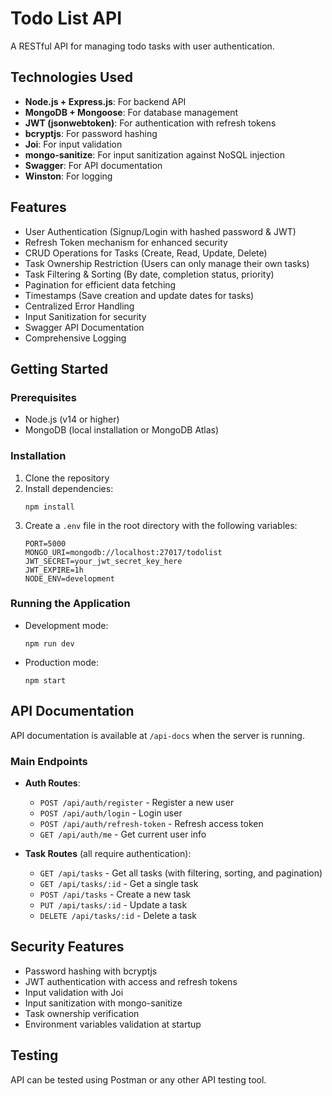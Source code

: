 # Todo List API

A RESTful API for managing todo tasks with user authentication.

## Technologies Used

- **Node.js + Express.js**: For backend API
- **MongoDB + Mongoose**: For database management
- **JWT (jsonwebtoken)**: For authentication with refresh tokens
- **bcryptjs**: For password hashing
- **Joi**: For input validation
- **mongo-sanitize**: For input sanitization against NoSQL injection
- **Swagger**: For API documentation
- **Winston**: For logging

## Features

- User Authentication (Signup/Login with hashed password & JWT)
- Refresh Token mechanism for enhanced security
- CRUD Operations for Tasks (Create, Read, Update, Delete)
- Task Ownership Restriction (Users can only manage their own tasks)
- Task Filtering & Sorting (By date, completion status, priority)
- Pagination for efficient data fetching
- Timestamps (Save creation and update dates for tasks)
- Centralized Error Handling
- Input Sanitization for security
- Swagger API Documentation
- Comprehensive Logging

## Getting Started

### Prerequisites

- Node.js (v14 or higher)
- MongoDB (local installation or MongoDB Atlas)

### Installation

1. Clone the repository
2. Install dependencies:
   ```
   npm install
   ```
3. Create a `.env` file in the root directory with the following variables:
   ```
   PORT=5000
   MONGO_URI=mongodb://localhost:27017/todolist
   JWT_SECRET=your_jwt_secret_key_here
   JWT_EXPIRE=1h
   NODE_ENV=development
   ```

### Running the Application

- Development mode:
  ```
  npm run dev
  ```
- Production mode:
  ```
  npm start
  ```

## API Documentation

API documentation is available at `/api-docs` when the server is running.

### Main Endpoints

- **Auth Routes**:
  - `POST /api/auth/register` - Register a new user
  - `POST /api/auth/login` - Login user
  - `POST /api/auth/refresh-token` - Refresh access token
  - `GET /api/auth/me` - Get current user info

- **Task Routes** (all require authentication):
  - `GET /api/tasks` - Get all tasks (with filtering, sorting, and pagination)
  - `GET /api/tasks/:id` - Get a single task
  - `POST /api/tasks` - Create a new task
  - `PUT /api/tasks/:id` - Update a task
  - `DELETE /api/tasks/:id` - Delete a task

## Security Features

- Password hashing with bcryptjs
- JWT authentication with access and refresh tokens
- Input validation with Joi
- Input sanitization with mongo-sanitize
- Task ownership verification
- Environment variables validation at startup

## Testing

API can be tested using Postman or any other API testing tool. 